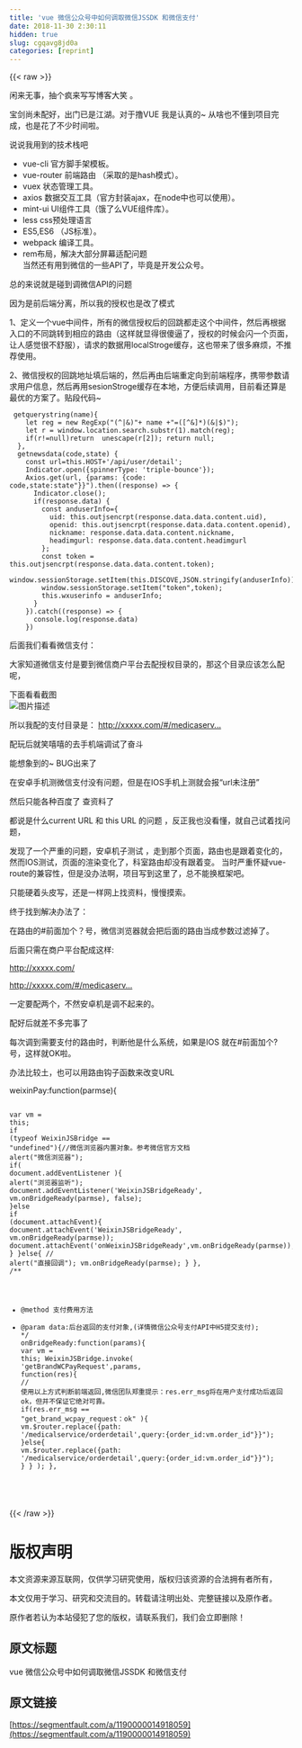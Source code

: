 ```yaml
---
title: 'vue 微信公众号中如何调取微信JSSDK 和微信支付' 
date: 2018-11-30 2:30:11
hidden: true
slug: cgqavg8jd0a
categories: [reprint]
---
```


{{< raw >}}

                    
<p>闲来无事，抽个疯来写写博客大笑   。 </p>
<p>宝剑尚未配好，出门已是江湖。对于撸VUE 我是认真的~  从啥也不懂到项目完成，也是花了不少时间啦。</p>
<p>说说我用到的技术栈吧</p>
<ul>
<li>vue-cli 官方脚手架模板。</li>
<li>vue-router 前端路由 （采取的是hash模式）。</li>
<li>vuex 状态管理工具。</li>
<li>axios 数据交互工具（官方封装ajax，在node中也可以使用）。</li>
<li>mint-ui UI组件工具（饿了么VUE组件库）。</li>
<li>less css预处理语言</li>
<li>ES5,ES6 （JS标准）。</li>
<li>webpack 编译工具。</li>
<li>rem布局，解决大部分屏幕适配问题<br> 当然还有用到微信的一些API了，毕竟是开发公众号。</li>
</ul>
<p>总的来说就是碰到调微信API的问题 </p>
<p>因为是前后端分离，所以我的授权也是改了模式</p>
<p>1、定义一个vue中间件，所有的微信授权后的回跳都走这个中间件，然后再根据入口的不同跳转到相应的路由（这样就显得很傻逼了，授权的时候会闪一个页面，让人感觉很不舒服），请求的数据用localStroge缓存，这也带来了很多麻烦，不推荐使用。</p>
<p>2、微信授权的回跳地址填后端的，然后再由后端重定向到前端程序，携带参数请求用户信息，然后再用sesionStroge缓存在本地，方便后续调用，目前看还算是最优的方案了。贴段代码~</p>
<div class="widget-codetool" style="display:none;">
      <div class="widget-codetool--inner">
      <span class="selectCode code-tool" data-toggle="tooltip" data-placement="top" title="" data-original-title="全选"></span>
      <span type="button" class="copyCode code-tool" data-toggle="tooltip" data-placement="top" data-clipboard-text=" getquerystring(name){
    let reg = new RegExp(&quot;(^|&amp;)&quot;+ name +&quot;=([^&amp;]*)(&amp;|$)&quot;);
    let r = window.location.search.substr(1).match(reg);
    if(r!=null)return  unescape(r[2]); return null;
  },
  getnewsdata(code,state) {
    const url=this.HOST+'/api/user/detail';
    Indicator.open({spinnerType: 'triple-bounce'});
    Axios.get(url, {params: {code: code,state:state"}}").then((response) => {
      Indicator.close();
      if(response.data) {
        const anduserInfo={
          uid: this.outjsencrpt(response.data.data.content.uid),
          openid: this.outjsencrpt(response.data.data.content.openid),
          nickname: response.data.data.content.nickname,
          headimgurl: response.data.data.content.headimgurl
        };
        const token = this.outjsencrpt(response.data.data.content.token);
        window.sessionStorage.setItem(this.DISCOVE,JSON.stringify(anduserInfo));
        window.sessionStorage.setItem(&quot;token&quot;,token);
        this.wxuserinfo = anduserInfo;
      }
    }).catch((response) => {
      console.log(response.data)
    })
" title="" data-original-title="复制"></span>
      <span type="button" class="saveToNote code-tool" data-toggle="tooltip" data-placement="top" title="" data-original-title="放进笔记"></span>
      </div>
      </div><pre class="hljs kotlin"><code> getquerystring(name){
    let reg = new RegExp(<span class="hljs-string">"(^|&amp;)"</span>+ name +<span class="hljs-string">"=([^&amp;]*)(&amp;|$)"</span>);
    let r = window.location.search.substr(<span class="hljs-number">1</span>).match(reg);
    <span class="hljs-keyword">if</span>(r!=<span class="hljs-literal">null</span>)<span class="hljs-keyword">return</span>  unescape(r[<span class="hljs-number">2</span>]); <span class="hljs-keyword">return</span> <span class="hljs-literal">null</span>;
  },
  getnewsdata(code,state) {
    const url=<span class="hljs-keyword">this</span>.HOST+<span class="hljs-string">'/api/user/detail'</span>;
    Indicator.<span class="hljs-keyword">open</span>({spinnerType: <span class="hljs-string">'triple-bounce'</span>});
    Axios.<span class="hljs-keyword">get</span>(url, {params: {code: code,state:state"}}").then((response) =&gt; {
      Indicator.close();
      <span class="hljs-keyword">if</span>(response.<span class="hljs-keyword">data</span>) {
        const anduserInfo={
          uid: <span class="hljs-keyword">this</span>.outjsencrpt(response.<span class="hljs-keyword">data</span>.<span class="hljs-keyword">data</span>.content.uid),
          openid: <span class="hljs-keyword">this</span>.outjsencrpt(response.<span class="hljs-keyword">data</span>.<span class="hljs-keyword">data</span>.content.openid),
          nickname: response.<span class="hljs-keyword">data</span>.<span class="hljs-keyword">data</span>.content.nickname,
          headimgurl: response.<span class="hljs-keyword">data</span>.<span class="hljs-keyword">data</span>.content.headimgurl
        };
        const token = <span class="hljs-keyword">this</span>.outjsencrpt(response.<span class="hljs-keyword">data</span>.<span class="hljs-keyword">data</span>.content.token);
        window.sessionStorage.setItem(<span class="hljs-keyword">this</span>.DISCOVE,JSON.stringify(anduserInfo));
        window.sessionStorage.setItem(<span class="hljs-string">"token"</span>,token);
        <span class="hljs-keyword">this</span>.wxuserinfo = anduserInfo;
      }
    }).<span class="hljs-keyword">catch</span>((response) =&gt; {
      console.log(response.<span class="hljs-keyword">data</span>)
    })
</code></pre>
<p>后面我们看看微信支付：</p>
<p>大家知道微信支付是要到微信商户平台去配授权目录的，那这个目录应该怎么配呢，</p>
<p>下面看看截图<br><span class="img-wrap"><img data-src="/img/bVbaK1O?w=988&amp;h=851" src="https://static.alili.tech/img/bVbaK1O?w=988&amp;h=851" alt="图片描述" title="图片描述" style="cursor: pointer; display: inline;"></span></p>
<p>所以我配的支付目录是： <a href="http://xxxxx.com/#/medicaservice/" rel="nofollow noreferrer" target="_blank">http://xxxxx.com/#/medicaserv...</a></p>
<p>配玩后就笑嘻嘻的去手机端调试了奋斗  </p>
<p>能想象到的~ BUG出来了</p>
<p>在安卓手机测微信支付没有问题，但是在IOS手机上测就会报“url未注册” </p>
<p>然后只能各种百度了  查资料了</p>
<p>都说是什么current URL   和 this URL 的问题 ，反正我也没看懂，就自己试着找问题，</p>
<p>发现了一个严重的问题，安卓机子测试 ，走到那个页面，路由也是跟着变化的，然而IOS测试，页面的渲染变化了，科室路由却没有跟着变。  当时严重怀疑vue-route的兼容性，但是没办法啊，项目写到这里了，总不能换框架吧。</p>
<p>只能硬着头皮写，还是一样网上找资料，慢慢摸索。</p>
<p>终于找到解决办法了：</p>
<p>在路由的#前面加个？号，微信浏览器就会把后面的路由当成参数过滤掉了。</p>
<p>后面只需在商户平台配成这样: </p>
<p><a href="http://xxxxx.com/" rel="nofollow noreferrer" target="_blank">http://xxxxx.com/</a></p>
<p><a href="http://xxxxx.com/#/medicaservice/" rel="nofollow noreferrer" target="_blank">http://xxxxx.com/#/medicaserv...</a></p>
<p>一定要配两个，不然安卓机是调不起来的。</p>
<p>配好后就差不多完事了</p>
<p>每次调到需要支付的路由时，判断他是什么系统，如果是IOS 就在#前面加个?号，这样就OK啦。</p>
<p>办法比较土，也可以用路由钩子函数来改变URL</p>
<p>weixinPay:function(parmse){</p>
<div class="widget-codetool" style="display:none;">
      <div class="widget-codetool--inner">
      <span class="selectCode code-tool" data-toggle="tooltip" data-placement="top" title="" data-original-title="全选"></span>
      <span type="button" class="copyCode code-tool" data-toggle="tooltip" data-placement="top" data-clipboard-text="    var vm = this;
    if (typeof WeixinJSBridge == &quot;undefined&quot;){//微信浏览器内置对象。参考微信官方文档
      alert(&quot;微信浏览器&quot;);
      if( document.addEventListener ){
        alert(&quot;浏览器监听&quot;);
        document.addEventListener('WeixinJSBridgeReady', vm.onBridgeReady(parmse), false);
      }else if (document.attachEvent){
        document.attachEvent('WeixinJSBridgeReady', vm.onBridgeReady(parmse));
        document.attachEvent('onWeixinJSBridgeReady',vm.onBridgeReady(parmse));
      }
    }else{
      //  alert(&quot;直接回调&quot;);
      vm.onBridgeReady(parmse);
    }
  },
  /**
   * @method 支付费用方法
   * @param data:后台返回的支付对象,(详情微信公众号支付API中H5提交支付);
   */
  onBridgeReady:function(params){
    var  vm = this;
    WeixinJSBridge.invoke(
      'getBrandWCPayRequest',params,
      function(res){
        // 使用以上方式判断前端返回,微信团队郑重提示：res.err_msg将在用户支付成功后返回ok，但并不保证它绝对可靠。
        if(res.err_msg == &quot;get_brand_wcpay_request：ok&quot; ){
          vm.$router.replace({path: '/medicalservice/orderdetail',query:{order_id:vm.order_id"}}");
        }else{
          vm.$router.replace({path: '/medicalservice/orderdetail',query:{order_id:vm.order_id"}}");
        }
      }
    );
  },

" title="" data-original-title="复制"></span>
      <span type="button" class="saveToNote code-tool" data-toggle="tooltip" data-placement="top" title="" data-original-title="放进笔记"></span>
      </div>
      </div><pre class="hljs javascript"><code>    <span class="hljs-keyword">var</span> vm = <span class="hljs-keyword">this</span>;
    <span class="hljs-keyword">if</span> (<span class="hljs-keyword">typeof</span> WeixinJSBridge == <span class="hljs-string">"undefined"</span>){<span class="hljs-comment">//微信浏览器内置对象。参考微信官方文档</span>
      alert(<span class="hljs-string">"微信浏览器"</span>);
      <span class="hljs-keyword">if</span>( <span class="hljs-built_in">document</span>.addEventListener ){
        alert(<span class="hljs-string">"浏览器监听"</span>);
        <span class="hljs-built_in">document</span>.addEventListener(<span class="hljs-string">'WeixinJSBridgeReady'</span>, vm.onBridgeReady(parmse), <span class="hljs-literal">false</span>);
      }<span class="hljs-keyword">else</span> <span class="hljs-keyword">if</span> (<span class="hljs-built_in">document</span>.attachEvent){
        <span class="hljs-built_in">document</span>.attachEvent(<span class="hljs-string">'WeixinJSBridgeReady'</span>, vm.onBridgeReady(parmse));
        <span class="hljs-built_in">document</span>.attachEvent(<span class="hljs-string">'onWeixinJSBridgeReady'</span>,vm.onBridgeReady(parmse));
      }
    }<span class="hljs-keyword">else</span>{
      <span class="hljs-comment">//  alert("直接回调");</span>
      vm.onBridgeReady(parmse);
    }
  },
  <span class="hljs-comment">/**
   * @method 支付费用方法
   * @param data:后台返回的支付对象,(详情微信公众号支付API中H5提交支付);
   */</span>
  onBridgeReady:<span class="hljs-function"><span class="hljs-keyword">function</span>(<span class="hljs-params">params</span>)</span>{
    <span class="hljs-keyword">var</span>  vm = <span class="hljs-keyword">this</span>;
    WeixinJSBridge.invoke(
      <span class="hljs-string">'getBrandWCPayRequest'</span>,params,
      <span class="hljs-function"><span class="hljs-keyword">function</span>(<span class="hljs-params">res</span>)</span>{
        <span class="hljs-comment">// 使用以上方式判断前端返回,微信团队郑重提示：res.err_msg将在用户支付成功后返回ok，但并不保证它绝对可靠。</span>
        <span class="hljs-keyword">if</span>(res.err_msg == <span class="hljs-string">"get_brand_wcpay_request：ok"</span> ){
          vm.$router.replace({<span class="hljs-attr">path</span>: <span class="hljs-string">'/medicalservice/orderdetail'</span>,<span class="hljs-attr">query</span>:{<span class="hljs-attr">order_id</span>:vm.order_id"}}");
        }<span class="hljs-keyword">else</span>{
          vm.$router.replace({<span class="hljs-attr">path</span>: <span class="hljs-string">'/medicalservice/orderdetail'</span>,<span class="hljs-attr">query</span>:{<span class="hljs-attr">order_id</span>:vm.order_id"}}");
        }
      }
    );
  },

</code></pre>

                
{{< /raw >}}

# 版权声明
本文资源来源互联网，仅供学习研究使用，版权归该资源的合法拥有者所有，

本文仅用于学习、研究和交流目的。转载请注明出处、完整链接以及原作者。

原作者若认为本站侵犯了您的版权，请联系我们，我们会立即删除！

## 原文标题
vue 微信公众号中如何调取微信JSSDK 和微信支付

## 原文链接
[https://segmentfault.com/a/1190000014918059](https://segmentfault.com/a/1190000014918059)

